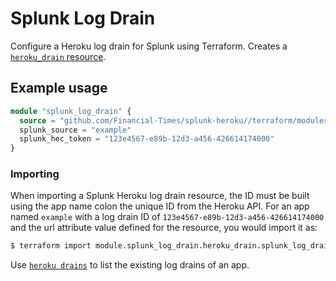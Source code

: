 # Splunk Log Drain

Configure a Heroku log drain for Splunk using Terraform. Creates a [`heroku_drain` resource](https://registry.terraform.io/providers/heroku/heroku/latest/docs/resources/drain).

## Example usage

```tf
module "splunk_log_drain" {
  source = "github.com/Financial-Times/splunk-heroku//terraform/modules/splunk_log_drain"
  splunk_source = "example"
  splunk_hec_token = "123e4567-e89b-12d3-a456-426614174000"
}
```

### Importing

When importing a Splunk Heroku log drain resource, the ID must be built using the app name colon the unique ID from the Heroku API. For an app named `example` with a log drain ID of `123e4567-e89b-12d3-a456-426614174000` and the url attribute value defined for the resource, you would import it as:

```sh
$ terraform import module.splunk_log_drain.heroku_drain.splunk_log_drain example:123e4567-e89b-12d3-a456-426614174000
```

Use [`heroku drains`](https://devcenter.heroku.com/articles/heroku-cli-commands#heroku-drains) to list the existing log drains of an app.
